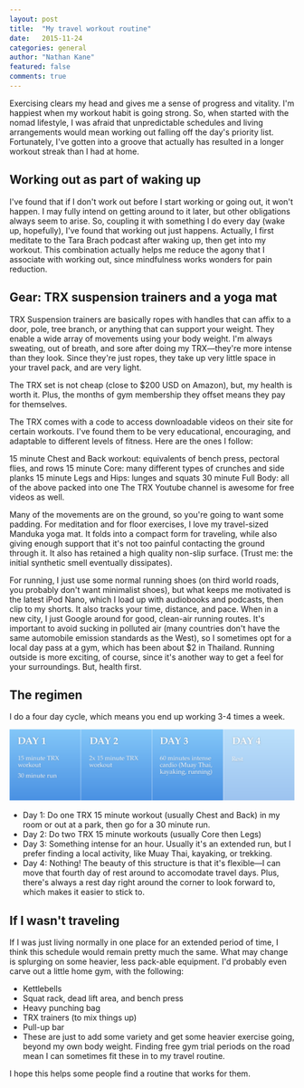 ```yaml
---
layout: post
title:  "My travel workout routine"
date:   2015-11-24
categories: general
author: "Nathan Kane"
featured: false
comments: true
---
```

Exercising clears my head and gives me a sense of progress and vitality. I'm happiest when my workout habit is going strong. So, when started with the nomad lifestyle, I was afraid that unpredictable schedules and living arrangements would mean working out falling off the day's priority list. Fortunately, I've gotten into a groove that actually has resulted in a longer workout streak than I had at home.

## Working out as part of waking up
I've found that if I don't work out before I start working or going out, it won't happen. I may fully intend on getting around to it later, but other obligations always seem to arise. So, coupling it with something I do every day (wake up, hopefully), I've found that working out just happens. Actually, I first meditate to the Tara Brach podcast after waking up, then get into my workout. This combination actually helps me reduce the agony that I associate with working out, since mindfulness works wonders for pain reduction.

## Gear: TRX suspension trainers and a yoga mat
TRX Suspension trainers are basically ropes with handles that can affix to a door, pole, tree branch, or anything that can support your weight. They enable a wide array of movements using your body weight. I'm always sweating, out of breath, and sore after doing my TRX—they're more intense than they look. Since they're just ropes, they take up very little space in your travel pack, and are very light.

The TRX set is not cheap (close to $200 USD on Amazon), but, my health is worth it. Plus, the months of gym membership they offset means they pay for themselves.

The TRX comes with a code to access downloadable videos on their site for certain workouts. I've found them to be very educational, encouraging, and adaptable to different levels of fitness. Here are the ones I follow:

15 minute Chest and Back workout: equivalents of bench press, pectoral flies, and rows
15 minute Core: many different types of crunches and side planks
15 minute Legs and Hips: lunges and squats
30 minute Full Body: all of the above packed into one
The TRX Youtube channel is awesome for free videos as well.

Many of the movements are on the ground, so you're going to want some padding. For meditation and for floor exercises, I love my travel-sized Manduka yoga mat. It folds into a compact form for traveling, while also giving enough support that it's not too painful contacting the ground through it. It also has retained a high quality non-slip surface. (Trust me: the initial synthetic smell eventually dissipates).

For running, I just use some normal running shoes (on third world roads, you probably don't want minimalist shoes), but what keeps me motivated is the latest iPod Nano, which I load up with audiobooks and podcasts, then clip to my shorts. It also tracks your time, distance, and pace. When in a new city, I just Google around for good, clean-air running routes. It's important to avoid sucking in polluted air (many countries don't have the same automobile emission standards as the West), so I sometimes opt for a local day pass at a gym, which has been about $2 in Thailand. Running outside is more exciting, of course, since it's another way to get a feel for your surroundings. But, health first.

## The regimen
I do a four day cycle, which means you end up working 3-4 times a week.

![workout](/assets/workout.svg)

* Day 1: Do one TRX 15 minute workout (usually Chest and Back) in my room or out at a park, then go for a 30 minute run.
* Day 2: Do two TRX 15 minute workouts (usually Core then Legs)
* Day 3: Something intense for an hour. Usually it's an extended run, but I prefer finding a local activity, like Muay Thai, kayaking, or trekking.
* Day 4: Nothing!
The beauty of this structure is that it's flexible—I can move that fourth day of rest around to accomodate travel days. Plus, there's always a rest day right around the corner to look forward to, which makes it easier to stick to.

## If I wasn't traveling
If I was just living normally in one place for an extended period of time, I think this schedule would remain pretty much the same. What may change is splurging on some heavier, less pack-able equipment. I'd probably even carve out a little home gym, with the following:

* Kettlebells
* Squat rack, dead lift area, and bench press
* Heavy punching bag
* TRX trainers (to mix things up)
* Pull-up bar
* These are just to add some variety and get some heavier exercise going, beyond my own body weight. Finding free gym trial periods on the road mean I can sometimes fit these in to my travel routine.

I hope this helps some people find a routine that works for them.
